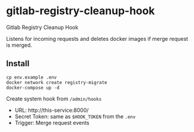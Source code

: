 # gitlab-registry-cleanup-hook

Gitlab Registry Cleanup Hook

Listens for incoming requests and deletes docker images if merge request is merged.

## Install

```
cp env.example .env
docker network create registry-migrate
docker-compose up -d
```

Create system hook from `/admin/hooks`
- URL: http://this-service:8000/
- Secret Token: same as `$HOOK_TOKEN` from the `.env`
- Trigger: Merge request events
